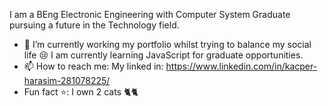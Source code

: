 I am a BEng Electronic Engineering with Computer System Graduate pursuing a future in the Technology field.

- 🔭 I’m currently working my portfolio whilst trying to balance my social life 😢 I am currently learning JavaScript for graduate opportunities. 
- 📫 How to reach me:
My linked in: https://www.linkedin.com/in/kacper-harasim-281078225/ 
- Fun fact ⭐: I own 2 cats 🐈🐈
